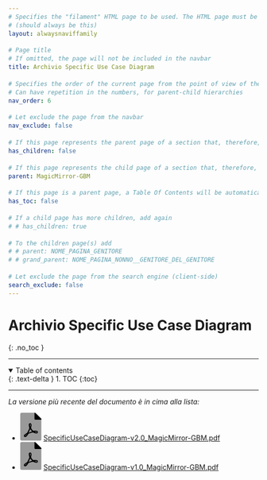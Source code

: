 ```yaml
---
# Specifies the "filament" HTML page to be used. The HTML page must be located in the "_layouts" folder.
# (should always be this)
layout: alwaysnaviffamily

# Page title
# If omitted, the page will not be included in the navbar
title: Archivio Specific Use Case Diagram

# Specifies the order of the current page from the point of view of the navbar
# Can have repetition in the numbers, for parent-child hierarchies
nav_order: 6

# Let exclude the page from the navbar
nav_exclude: false

# If this page represents the parent page of a section that, therefore, has children, specify it in the following way
has_children: false

# If this page represents the child page of a section that, therefore, has ONE parent page, specify it in the following way
parent: MagicMirror-GBM

# If this page is a parent page, a Table Of Contents will be automatically generated containing all related child pages. Use the option below to disable this functionality.
has_toc: false

# If a child page has more children, add again
# # has_children: true

# To the children page(s) add
# # parent: NOME_PAGINA_GENITORE
# # grand_parent: NOME_PAGINA_NONNO__GENITORE_DEL_GENITORE

# Let exclude the page from the search engine (client-side)
search_exclude: false
---
```


# Archivio Specific Use Case Diagram
{: .no_toc }

---

<!-- Table of contents -->
<details open markdown="block">
  <summary>
    Table of contents
  </summary>
  {: .text-delta }
1. TOC
{:toc}
</details>

---

_La versione più recente del documento è in cima alla lista:_

- ![file-pdf.svg](../../assets/favicon/file-pdf.svg) [SpecificUseCaseDiagram-v2.0_MagicMirror-GBM.pdf](../../assets/UseCaseDiagrams/Specific/SpecificUseCaseDiagram-v2.0_MagicMirror-GBM.pdf)
- ![file-pdf.svg](../../assets/favicon/file-pdf.svg) [SpecificUseCaseDiagram-v1.0_MagicMirror-GBM.pdf](../../assets/UseCaseDiagrams/Specific/SpecificUseCaseDiagram-v1.0_MagicMirror-GBM.pdf)
